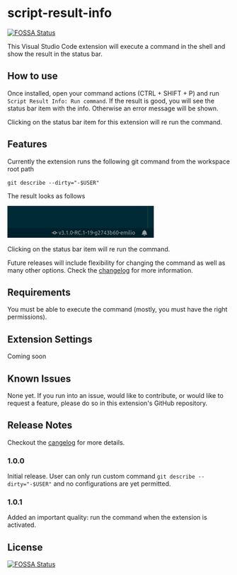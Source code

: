 # script-result-info
[![FOSSA Status](https://app.fossa.io/api/projects/git%2Bgithub.com%2Femilioidk%2Fscript-result-info.svg?type=shield)](https://app.fossa.io/projects/git%2Bgithub.com%2Femilioidk%2Fscript-result-info?ref=badge_shield)

This Visual Studio Code extension will execute a command in the shell and show the result in the status bar.

## How to use

Once installed, open your command actions (CTRL + SHIFT + P) and run `Script Result Info: Run command`. If the result is
good, you will see the status bar item with the info. Otherwise an error message will be shown.

Clicking on the status bar item for this extension will re run the command.

## Features

Currently the extension runs the following git command from the workspace root path

```
git describe --dirty="-$USER"
```

The result looks as follows

![git describe command](images/extension.png)

Clicking on the status bar item will re run the command.

Future releases will include flexibility for changing the command as well as many other options. Check the [changelog](CHANGELOG.md) for more information.

## Requirements

You must be able to execute the command (mostly, you must have the right permissions).

## Extension Settings

Coming soon

## Known Issues

None yet. If you run into an issue, would like to contribute, or would like to request a feature, please do so in this extension's GitHub repository.

## Release Notes

Checkout the [cangelog](CHANGELOG.md) for more details.

### 1.0.0

Initial release. User can only run custom command `git describe --dirty="-$USER"` and no configurations are yet permitted.

### 1.0.1

Added an important quality: run the command when the extension is activated.


## License
[![FOSSA Status](https://app.fossa.io/api/projects/git%2Bgithub.com%2Femilioidk%2Fscript-result-info.svg?type=large)](https://app.fossa.io/projects/git%2Bgithub.com%2Femilioidk%2Fscript-result-info?ref=badge_large)
